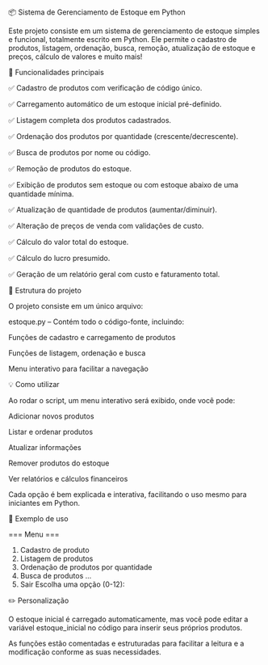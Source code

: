 📦 Sistema de Gerenciamento de Estoque em Python

Este projeto consiste em um sistema de gerenciamento de estoque simples e funcional, totalmente escrito em Python. Ele permite o cadastro de produtos, listagem, ordenação, busca, remoção, atualização de estoque e preços, cálculo de valores e muito mais!

🚀 Funcionalidades principais

✅ Cadastro de produtos com verificação de código único.

✅ Carregamento automático de um estoque inicial pré-definido.

✅ Listagem completa dos produtos cadastrados.

✅ Ordenação dos produtos por quantidade (crescente/decrescente).

✅ Busca de produtos por nome ou código.

✅ Remoção de produtos do estoque.

✅ Exibição de produtos sem estoque ou com estoque abaixo de uma quantidade mínima.

✅ Atualização de quantidade de produtos (aumentar/diminuir).

✅ Alteração de preços de venda com validações de custo.

✅ Cálculo do valor total do estoque.

✅ Cálculo do lucro presumido.

✅ Geração de um relatório geral com custo e faturamento total.


📂 Estrutura do projeto

O projeto consiste em um único arquivo:

estoque.py – Contém todo o código-fonte, incluindo:

Funções de cadastro e carregamento de produtos

Funções de listagem, ordenação e busca

Menu interativo para facilitar a navegação

💡 Como utilizar

Ao rodar o script, um menu interativo será exibido, onde você pode:

Adicionar novos produtos

Listar e ordenar produtos

Atualizar informações

Remover produtos do estoque

Ver relatórios e cálculos financeiros

Cada opção é bem explicada e interativa, facilitando o uso mesmo para iniciantes em Python.

🔎 Exemplo de uso

=== Menu ===
1. Cadastro de produto
2. Listagem de produtos
3. Ordenação de produtos por quantidade
4. Busca de produtos
...
0. Sair
Escolha uma opção (0-12):

✏️ Personalização

O estoque inicial é carregado automaticamente, mas você pode editar a variável estoque_inicial no código para inserir seus próprios produtos.

As funções estão comentadas e estruturadas para facilitar a leitura e a modificação conforme as suas necessidades.


